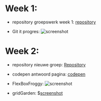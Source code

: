 # Week 1:

- repository groepswerk week 1:
[repository](https://github.com/Jderoeck/gitGroep5.git)

- Git it progres:
![screenshot](https://i.imgur.com/a3fW6Yv.png)

# Week 2:

- repository nieuwe groep:
[Repository](https://github.com/Jderoeck/kweeniApp)

- codepen antwoord pagina:
[codepen](https://codepen.io/Jderoeck/pen/RQJMMK?editors=1100)

- FlexBoxFroggy:
![screenshot](https://i.imgur.com/PNFPq0F.png)

- gridGarden:
$[screenshot](https://i.imgur.com/sPevKkx.png)